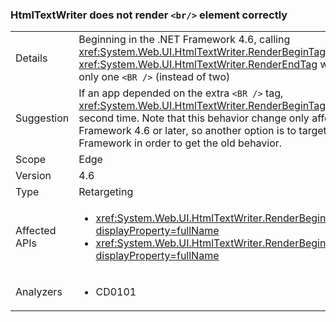 ### HtmlTextWriter does not render `<br/>` element correctly

|   |   |
|---|---|
|Details|Beginning in the .NET Framework 4.6, calling <xref:System.Web.UI.HtmlTextWriter.RenderBeginTag(System.String)> and <xref:System.Web.UI.HtmlTextWriter.RenderEndTag> with a <code>&lt;BR /&gt;</code> element will correctly insert only one <code>&lt;BR /&gt;</code> (instead of two)|
|Suggestion|If an app depended on the extra <code>&lt;BR /&gt;</code> tag, <xref:System.Web.UI.HtmlTextWriter.RenderBeginTag(System.String)> should be called a second time. Note that this behavior change only affects apps that target the .NET Framework 4.6 or later, so another option is to target a previous version of the .NET Framework in order to get the old behavior.|
|Scope|Edge|
|Version|4.6|
|Type|Retargeting|
|Affected APIs|<ul><li><xref:System.Web.UI.HtmlTextWriter.RenderBeginTag(System.String)?displayProperty=fullName></li><li><xref:System.Web.UI.HtmlTextWriter.RenderBeginTag(System.Web.UI.HtmlTextWriterTag)?displayProperty=fullName></li></ul>|
|Analyzers|<ul><li>CD0101</li></ul>|

